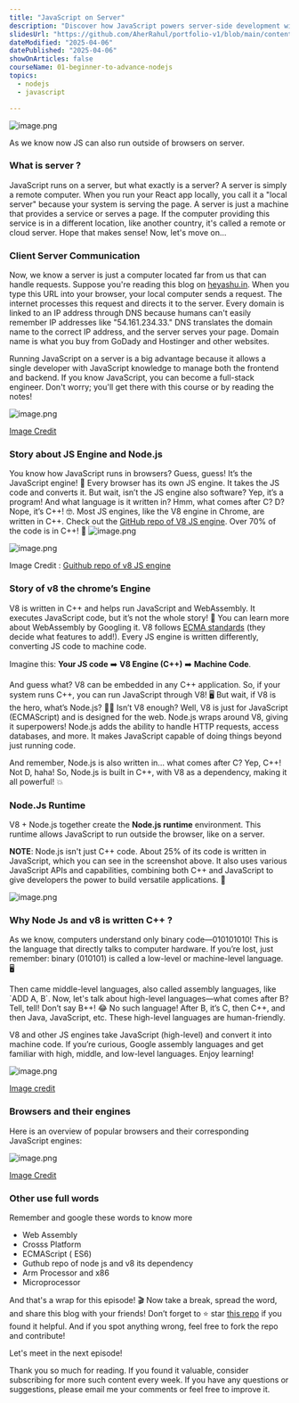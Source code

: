 ```yaml
---
title: "JavaScript on Server"
description: "Discover how JavaScript powers server-side development with Node.js, transforming the way web applications are built. Node.js is a fast, scalable runtime that enables asynchronous, event-driven programming, making it ideal for real-time applications like chat apps and streaming services. You'll also learn to build server-side applications from scratch, manage dependencies with npm, and use frameworks like Express.js."
slidesUrl: "https://github.com/AherRahul/portfolio-v1/blob/main/content/articles"
dateModified: "2025-04-06"
datePublished: "2025-04-06"
showOnArticles: false
courseName: 01-beginner-to-advance-nodejs
topics:
  - nodejs
  - javascript

---
```



![image.png](https://res.cloudinary.com/duojkrgue/image/upload/v1743855306/Portfolio/nodeJsCourse/2_tt100i.png)

As we know now JS can also run outside of browsers on server.

### What is server ?

JavaScript runs on a server, but what exactly is a server? A server is simply a remote computer. When you run your React app locally, you call it a "local server" because your system is serving the page. A server is just a machine that provides a service or serves a page. If the computer providing this service is in a different location, like another country, it's called a remote or cloud server. Hope that makes sense! Now, let's move on…

### Client Server Communication

Now, we know a server is just a computer located far from us that can handle requests. Suppose you're reading this blog on [heyashu.in](http://heyashu.in/). When you type this URL into your browser, your local computer sends a request. The internet processes this request and directs it to the server. Every domain is linked to an IP address through DNS because humans can't easily remember IP addresses like "54.161.234.33." DNS translates the domain name to the correct IP address, and the server serves your page. Domain name is what you buy from GoDady and Hostinger and other websites.

Running JavaScript on a server is a big advantage because it allows a single developer with JavaScript knowledge to manage both the frontend and backend. If you know JavaScript, you can become a full-stack engineer. Don't worry; you'll get there with this course or by reading the notes!

![image.png](https://i.ibb.co/brf7D7h/1.jpg)

[Image Credit](https://heyashu.in/tech/notes)

### Story about JS Engine and Node.js

You know how JavaScript runs in browsers? Guess, guess! It’s the JavaScript engine! 🧠 Every browser has its own JS engine. It takes the JS code and converts it. But wait, isn’t the JS engine also software? Yep, it’s a program! And what language is it written in? Hmm, what comes after C? D? Nope, it’s C++! 🤓. Most JS engines, like the V8 engine in Chrome, are written in C++. Check out the [GitHub repo of V8 JS engine](https://github.com/v8/v8). Over 70% of the code is in C++! 🚀
![image.png](https://i.ibb.co/w7kyPnm/2.jpg)

![image.png](https://i.ibb.co/BLNRTmS/3.jpg)

Image Credit :  [Guithub repo of v8 JS engine](https://github.com/v8/v8) 

### Story of v8 the chrome’s Engine

V8 is written in C++ and helps run JavaScript and WebAssembly. It executes JavaScript code, but it’s not the whole story! 🤔 You can learn more about WebAssembly by Googling it. V8 follows [ECMA standards](https://stackoverflow.com/questions/4269150/what-is-ecmascript) (they decide what features to add!). Every JS engine is written differently, converting JS code to machine code.

Imagine this: **Your JS code** ➡️ **V8 Engine (C++)** ➡️ **Machine Code**.

And guess what? V8 can be embedded in any C++ application. So, if your system runs C++, you can run JavaScript through V8! 🖥️ But wait, if V8 is the hero, what’s Node.js? 🤷‍♂️ Isn’t V8 enough? Well, V8 is just for JavaScript (ECMAScript) and is designed for the web. Node.js wraps around V8, giving it superpowers! Node.js adds the ability to handle HTTP requests, access databases, and more. It makes JavaScript capable of doing things beyond just running code.

And remember, Node.js is also written in... what comes after C? Yep, C++! Not D, haha! So, Node.js is built in C++, with V8 as a dependency, making it all powerful! 💥

### Node.Js Runtime

V8 + Node.js together create the **Node.js runtime** environment. This runtime allows JavaScript to run outside the browser, like on a server.

**NOTE**: Node.js isn't just C++ code. About 25% of its code is written in JavaScript, which you can see in the screenshot above. It also uses various JavaScript APIs and capabilities, combining both C++ and JavaScript to give developers the power to build versatile applications. 🚀

![image.png](https://i.ibb.co/J5M4TNX/4.jpg)


### Why Node Js and v8 is written  C++ ?

As we know, computers understand only binary code—010101010! This is the language that directly talks to computer hardware. If you’re lost, just remember: binary (010101) is called a low-level or machine-level language. 🖥️

Then came middle-level languages, also called assembly languages, like \`ADD A, B\`. Now, let's talk about high-level languages—what comes after B? Tell, tell! Don’t say B++! 😂 No such language! After B, it’s C, then C++, and then Java, JavaScript, etc. These high-level languages are human-friendly.

V8 and other JS engines take JavaScript (high-level) and convert it into machine code. If you’re curious, Google assembly languages and get familiar with high, middle, and low-level languages. Enjoy learning!

![image.png](https://i.ibb.co/BCSK3VF/5.jpg)

[Image credit](https://www.cs.mtsu.edu/~xyang/2170/computerLanguages.html)

### Browsers and their engines

Here is an overview of popular browsers and their corresponding JavaScript engines:

![image.png](https://i.ibb.co/vLZWXVD/6.jpg)

[Image Credit](https://www.lambdatest.com/blog/browser-engines-the-crux-of-cross-browser-compatibility/)

### Other use full words

Remember and google these words to know more

- Web Assembly
- Crosss Platform
- ECMAScript ( ES6)
- Guthub repo of node js and v8 its dependency
- Arm Processor  and x86
- Microprocessor


And that's a wrap for this episode! 🎬 Now take a break, spread the word, and share this blog with your friends! Don’t forget to ⭐️ star [this repo](https://github.com/AherRahul/portfolio-v1) if you found it helpful. And if you spot anything wrong, feel free to fork the repo and contribute!

Let's meet in the next episode!


Thank you so much for reading. If you found it valuable, consider subscribing for more such content every week. If you have any questions or suggestions, please email me your comments or feel free to improve it.
